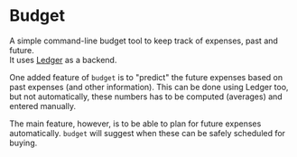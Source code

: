 Budget
===============================================================================

A simple command-line budget tool to keep track of expenses, past and future.  
It uses [Ledger][1] as a backend.

One added feature of `budget` is to "predict" the future expenses based on past 
expenses (and other information).  This can be done using Ledger too, but not 
automatically, these numbers has to be computed (averages) and entered 
manually.

The main feature, however, is to be able to plan for future expenses 
automatically.  `budget` will suggest when these can be safely scheduled for 
buying.

[1]: https://github.com/ledger/ledger
